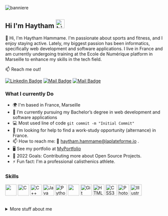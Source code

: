 ![banniere](https://github.com/user-attachments/assets/3896fa86-fe97-4015-b551-b426bbfe93e3)

## Hi I'm Haytham <img src="https://user-images.githubusercontent.com/1303154/88677602-1635ba80-d120-11ea-84d8-d263ba5fc3c0.gif" width="28px" height="28px" alt="hi">

🚀 Hi, I'm Haytham Hammame. I'm passionate about sports and fitness, and I enjoy staying active. Lately, my biggest passion has been informatics, specifically web development and software applications. I live in France and am currently undergoing training at the Ecole de Numérique platform in Marseille to enhance my skills in the tech field.


:mailbox: Reach me out!

[![Linkedin Badge](https://img.shields.io/badge/-Haytham-0e76a8?style=flat&labelColor=0e76a8&logo=linkedin&logoColor=white)](https://www.linkedin.com/in/haytham-hammame-bb7195340/) [![Mail Badge](https://img.shields.io/badge/-@haytam.hme-e84393?style=flat&labelColor=e84393&logo=instagram&logoColor=white)](https://www.instagram.com/haytam.hme?igsh=MW5lMnk0Nzlxajgzag%3D%3D&utm_source=qr) [![Mail Badge](https://img.shields.io/badge/-haytham.hammame@laplateforme.io-c0392b?style=flat&labelColor=c0392b&logo=gmail&logoColor=white)](mailto:haytham.hammame@laplateforme.io)


### What I currently Do
- 🌍  I'm based in France, Marseille
- 🔭 I’m currently pursuing my Bachelor’s degree in web development and software applications
- :computer: Most used line of code `git commit -m "Initial Commit"`
- 🤔 I’m looking for help to find a work-study opportunity (alternance) in France.
- 📫 How to reach me: :email: haytham.hammame@laplateforme.io .
- 🖥️  See my portfolio at [MyPortfolio](http://apres,,,,,,,)
- 🥅 2022 Goals: Contributing more about Open Source Projects.
- ⚡ Fun fact: I'm a professional calisthenics athlete.

### Skills


<p align="left">
<img width="36" height="36" src="https://cdn.jsdelivr.net/gh/devicons/devicon/icons/vscode/vscode-original.svg" />
<a href="https://docs.microsoft.com/en-us/cpp/?view=msvc-170" target="_blank" rel="noreferrer"><img src="https://raw.githubusercontent.com/danielcranney/readme-generator/main/public/icons/skills/c-colored.svg" width="36" height="36" alt="C" /></a>
<a href="https://docs.microsoft.com/en-us/cpp/?view=msvc-170" target="_blank" rel="noreferrer"><img src="https://raw.githubusercontent.com/danielcranney/readme-generator/main/public/icons/skills/cplusplus-colored.svg" width="36" height="36" alt="C++" /></a>
<a href="https://www.oracle.com/java/" target="_blank" rel="noreferrer"><img src="https://raw.githubusercontent.com/danielcranney/readme-generator/main/public/icons/skills/java-colored.svg" width="36" height="36" alt="Java" /></a>
<a href="https://www.python.org/" target="_blank" rel="noreferrer"><img src="https://raw.githubusercontent.com/danielcranney/readme-generator/main/public/icons/skills/python-colored.svg" width="36" height="36" alt="Python" /></a>
<img src="https://user-images.githubusercontent.com/3369400/139448065-39a229ba-4b06-434b-bc67-616e2ed80c8f.png" width="36" height="36" />
<a href="https://git-scm.com/" target="_blank" rel="noreferrer"><img src="https://raw.githubusercontent.com/danielcranney/readme-generator/main/public/icons/skills/git-colored.svg" width="36" height="36" alt="Git" /></a>
<a href="https://developer.mozilla.org/en-US/docs/Glossary/HTML5" target="_blank" rel="noreferrer"><img src="https://raw.githubusercontent.com/danielcranney/readme-generator/main/public/icons/skills/html5-colored.svg" width="36" height="36" alt="HTML5" /></a>
<a href="https://www.w3.org/TR/CSS/#css" target="_blank" rel="noreferrer"><img src="https://raw.githubusercontent.com/danielcranney/readme-generator/main/public/icons/skills/css3-colored.svg" width="36" height="36" alt="CSS3" /></a>
<a href="https://www.adobe.com/uk/products/photoshop.html" target="_blank" rel="noreferrer"><img src="https://raw.githubusercontent.com/danielcranney/readme-generator/main/public/icons/skills/photoshop-colored.svg" width="36" height="36" alt="Photoshop" /></a>
<a href="https://www.adobe.com/uk/products/illustrator.html" target="_blank" rel="noreferrer"><img src="https://raw.githubusercontent.com/danielcranney/readme-generator/main/public/icons/skills/illustrator-colored.svg" width="36" height="36"  alt="Illustrator" /></a>  
</p>

<br />


<details>
<summary>
  More stuff about me
</summary>

<br >

<b>Profile Visits<b/>  

![Visitors](https://komarev.com/ghpvc/?username=haytham-hammame&label=Visitors)

<b>Github stats<b/>

<a href="http://www.github.com/haytham-hammame"><img src="https://github-readme-stats.vercel.app/api?username=haytham-hammame&show_icons=true&hide=prs,&count_private=true&title_color=0891b2&text_color=ffffff&icon_color=0891b2&bg_color=1c1917&hide_border=true&show_icons=true" alt="haytham-hammame's GitHub stats" /></a>



</details>



